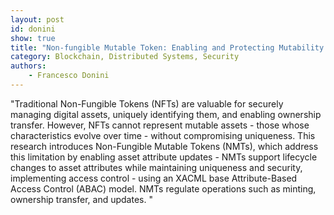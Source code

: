 ```yaml
---
layout: post
id: donini
show: true
title: "Non-fungible Mutable Token: Enabling and Protecting Mutability in NFTs"
category: Blockchain, Distributed Systems, Security
authors:
    - Francesco Donini
---
```


"Traditional Non-Fungible Tokens (NFTs) are valuable for securely managing digital assets, uniquely identifying them, and enabling ownership transfer. However, NFTs cannot represent mutable assets - those whose characteristics evolve over time - without compromising uniqueness. This research introduces Non-Fungible Mutable Tokens (NMTs), which address this limitation by enabling asset attribute updates - NMTs support lifecycle changes to asset attributes while maintaining uniqueness and security, implementing access control - using an XACML base Attribute-Based Access Control (ABAC) model.  NMTs regulate operations such as minting, ownership transfer, and updates.
"
